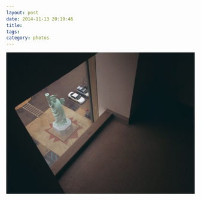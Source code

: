 ```yaml
---
layout: post
date: 2014-11-13 20:19:46
title: 
tags:
category: photos
---
```


![title](/assets/photoblog/museum-angles.jpg)